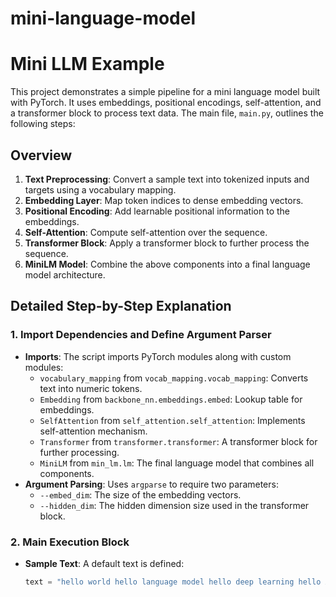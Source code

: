 # mini-language-model


# Mini LLM Example

This project demonstrates a simple pipeline for a mini language model built with PyTorch. It uses embeddings, positional encodings, self-attention, and a transformer block to process text data. The main file, `main.py`, outlines the following steps:

## Overview

1. **Text Preprocessing**: Convert a sample text into tokenized inputs and targets using a vocabulary mapping.
2. **Embedding Layer**: Map token indices to dense embedding vectors.
3. **Positional Encoding**: Add learnable positional information to the embeddings.
4. **Self-Attention**: Compute self-attention over the sequence.
5. **Transformer Block**: Apply a transformer block to further process the sequence.
6. **MiniLM Model**: Combine the above components into a final language model architecture.

## Detailed Step-by-Step Explanation

### 1. Import Dependencies and Define Argument Parser

- **Imports**: The script imports PyTorch modules along with custom modules:
  - `vocabulary_mapping` from `vocab_mapping.vocab_mapping`: Converts text into numeric tokens.
  - `Embedding` from `backbone_nn.embeddings.embed`: Lookup table for embeddings.
  - `SelfAttention` from `self_attention.self_attention`: Implements self-attention mechanism.
  - `Transformer` from `transformer.transformer`: A transformer block for further processing.
  - `MiniLM` from `min_lm.lm`: The final language model that combines all components.
- **Argument Parsing**: Uses `argparse` to require two parameters:
  - `--embed_dim`: The size of the embedding vectors.
  - `--hidden_dim`: The hidden dimension size used in the transformer block.

### 2. Main Execution Block

- **Sample Text**: A default text is defined:
  ```python
  text = "hello world hello language model hello deep learning hello AI"


